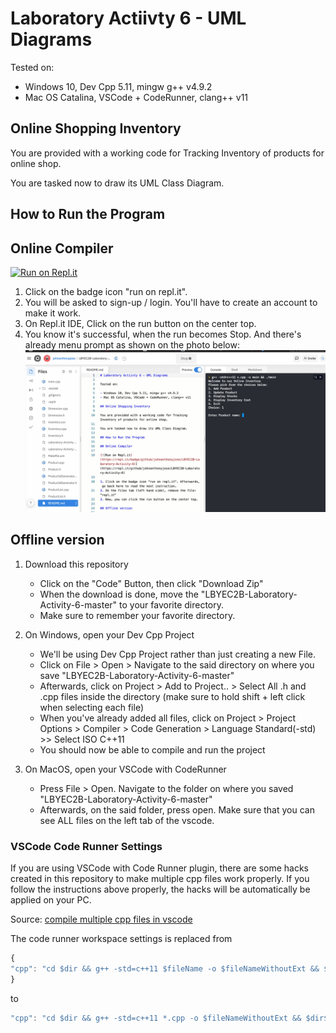 # Laboratory Actiivty 6 - UML Diagrams

Tested on:

- Windows 10, Dev Cpp 5.11, mingw g++ v4.9.2
- Mac OS Catalina, VSCode + CodeRunner, clang++ v11

## Online Shopping Inventory

You are provided with a working code for Tracking Inventory of products for online shop.

You are tasked now to draw its UML Class Diagram.

## How to Run the Program

## Online Compiler

[![Run on Repl.it](https://repl.it/badge/github/johnanthonyjose/LBYEC2B-Laboratory-Activity-6)](https://repl.it/github/johnanthonyjose/LBYEC2B-Laboratory-Activity-6)

1. Click on the badge icon "run on repl.it". 
2. You will be asked to sign-up / login. You'll have to create an account to make it work.
3. On Repl.it IDE, Click on the run button on the center top. 
4. You know it's successful, when the run becomes Stop. And there's already menu prompt as shown on the photo below:
![replit](./assets/replit.jpg)

## Offline version

1. Download this repository

   - Click on the "Code" Button, then click "Download Zip"
   - When the download is done, move the "LBYEC2B-Laboratory-Activity-6-master" to your favorite directory.
   - Make sure to remember your favorite directory.

2. On Windows, open your Dev Cpp Project

   - We'll be using Dev Cpp Project rather than just creating a new File.
   - Click on File > Open > Navigate to the said directory on where you save "LBYEC2B-Laboratory-Activity-6-master"
   - Afterwards, click on Project > Add to Project.. > Select All .h and .cpp files inside the directory (make sure to hold shift + left click when selecting each file)
   - When you've already added all files, click on Project > Project Options > Compiler > Code Generation > Language Standard(-std) >> Select ISO C++11
   - You should now be able to compile and run the project

3. On MacOS, open your VSCode with CodeRunner
   - Press File > Open. Navigate to the folder on where you saved "LBYEC2B-Laboratory-Activity-6-master"
   - Afterwards, on the said folder, press open. Make sure that you can see ALL files on the left tab of the vscode.

### VSCode Code Runner Settings

If you are using VSCode with Code Runner plugin, there are some hacks created in this repository to make multiple cpp files work properly. If you follow the instructions above properly, the hacks will be automatically be applied on your PC.

Source: [compile multiple cpp files in vscode](https://stackoverflow.com/questions/59474537/code-runner-configuration-for-running-multiple-cpp-classes-in-vscode)

The code runner workspace settings is replaced from

```javascript
{
"cpp": "cd $dir && g++ -std=c++11 $fileName -o $fileNameWithoutExt && $dir$fileNameWithoutExt"
}
```

to

```javascript
"cpp": "cd $dir && g++ -std=c++11 *.cpp -o $fileNameWithoutExt && $dir$fileNameWithoutExt",
```
